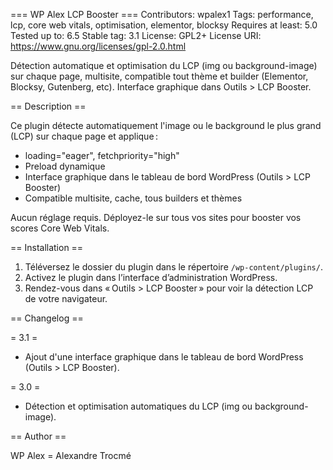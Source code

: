 === WP Alex LCP Booster ===
Contributors: wpalex1
Tags: performance, lcp, core web vitals, optimisation, elementor, blocksy
Requires at least: 5.0
Tested up to: 6.5
Stable tag: 3.1
License: GPL2+
License URI: https://www.gnu.org/licenses/gpl-2.0.html

Détection automatique et optimisation du LCP (img ou background-image) sur chaque page, multisite, compatible tout thème et builder (Elementor, Blocksy, Gutenberg, etc). Interface graphique dans Outils > LCP Booster.

== Description ==

Ce plugin détecte automatiquement l'image ou le background le plus grand (LCP) sur chaque page et applique :
- loading="eager", fetchpriority="high"
- Preload dynamique
- Interface graphique dans le tableau de bord WordPress (Outils > LCP Booster)
- Compatible multisite, cache, tous builders et thèmes

Aucun réglage requis. Déployez-le sur tous vos sites pour booster vos scores Core Web Vitals.

== Installation ==

1. Téléversez le dossier du plugin dans le répertoire `/wp-content/plugins/`.
2. Activez le plugin dans l’interface d’administration WordPress.
3. Rendez-vous dans « Outils > LCP Booster » pour voir la détection LCP de votre navigateur.

== Changelog ==

= 3.1 =
* Ajout d'une interface graphique dans le tableau de bord WordPress (Outils > LCP Booster).

= 3.0 =
* Détection et optimisation automatiques du LCP (img ou background-image).

== Author ==

WP Alex = Alexandre Trocmé
